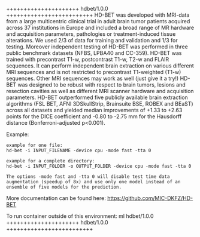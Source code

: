 

+++++++++++++++++++++ hdbet/1.0.0 +++++++++++++++++++++++++
HD-BET was developed with MRI-data from a large multicentric clinical trial in adult brain tumor patients acquired across 37 institutions in Europe and included a broad range of MR hardware and acquisition parameters, pathologies or treatment-induced tissue alterations. We used 2/3 of data for training and validation and 1/3 for testing. Moreover independent testing of HD-BET was performed in three public benchmark datasets (NFBS, LPBA40 and CC-359).
HD-BET was trained with precontrast T1-w, postcontrast T1-w, T2-w and FLAIR sequences. It can perform independent brain extraction on various different MRI sequences and is not restricted to precontrast T1-weighted (T1-w) sequences. Other MRI sequences may work as well (just give it a try!)
HD-BET was designed to be robust with respect to brain tumors, lesions and resection cavities as well as different MRI scanner hardware and acquisition parameters.
HD-BET outperformed five publicly available brain extraction algorithms (FSL BET, AFNI 3DSkullStrip, Brainsuite BSE, ROBEX and BEaST) across all datasets and yielded median improvements of +1.33 to +2.63 points for the DICE coefficient and -0.80 to -2.75 mm for the Hausdorff distance (Bonferroni-adjusted p<0.001).

Example:
```
example for one file:
hd-bet -i INPUT_FILENAME -device cpu -mode fast -tta 0

example for a complete directory:
hd-bet -i INPUT_FOLDER -o OUTPUT_FOLDER -device cpu -mode fast -tta 0

The options -mode fast and -tta 0 will disable test time data augmentation (speedup of 8x) and use only one model instead of an ensemble of five models for the prediction.
```

More documentation can be found here: https://github.com/MIC-DKFZ/HD-BET

To run container outside of this environment: ml hdbet/1.0.0
+++++++++++++++++++++ hdbet/1.0.0 +++++++++++++++++++++++++

